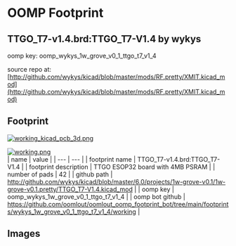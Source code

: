 # OOMP Footprint  
## TTGO_T7-v1.4.brd:TTGO_T7-V1.4  by wykys  
  
oomp key: oomp_wykys_1w_grove_v0_1_ttgo_t7_v1_4  
  
source repo at: [http://github.com/wykys/kicad/blob/master/mods/RF.pretty/XMIT.kicad_mod](http://github.com/wykys/kicad/blob/master/mods/RF.pretty/XMIT.kicad_mod)  
## Footprint  
  
[![working_kicad_pcb_3d.png](working_kicad_pcb_3d_600.png)](working_kicad_pcb_3d.png)  
  
[![working.png](working_600.png)](working.png)  
| name | value | 
| --- | --- | 
| footprint name | TTGO_T7-v1.4.brd:TTGO_T7-V1.4 | 
| footprint description | TTGO ESOP32 board with 4MB PSRAM | 
| number of pads | 42 | 
| github path | http://github.com/wykys/kicad/blob/master/6.0/projects/1w-grove-v0.1/1w-grove-v0.1.pretty/TTGO_T7-V1.4.kicad_mod | 
| oomp key | oomp_wykys_1w_grove_v0_1_ttgo_t7_v1_4 | 
| oomp bot github | https://github.com/oomlout/oomlout_oomp_footprint_bot/tree/main/footprints/wykys_1w_grove_v0_1_ttgo_t7_v1_4/working | 
## Images  
